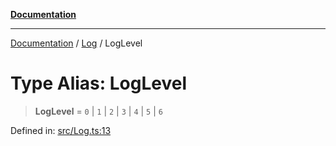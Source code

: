 [**Documentation**](../../README.md)

***

[Documentation](../../README.md) / [Log](../README.md) / LogLevel

# Type Alias: LogLevel

> **LogLevel** = `0` \| `1` \| `2` \| `3` \| `4` \| `5` \| `6`

Defined in: [src/Log.ts:13](https://github.com/Christian-Me/folder-to-tags-plugin/blob/1b47fd7d007d2f33409aeb5e2ff62bca31adb1cf/src/Log.ts#L13)
